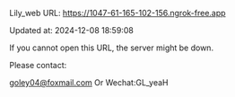 Lily_web URL: https://1047-61-165-102-156.ngrok-free.app

Updated at: 2024-12-08 18:59:08

If you cannot open this URL, the server might be down.

Please contact: 

goley04@foxmail.com Or Wechat:GL_yeaH